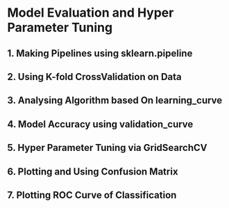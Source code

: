 # Model Evaluation and Hyper Parameter Tuning
## 1. Making Pipelines using sklearn.pipeline
## 2. Using K-fold CrossValidation on Data
## 3. Analysing Algorithm based On learning_curve
## 4. Model Accuracy using validation_curve
## 5. Hyper Parameter Tuning via GridSearchCV
## 6. Plotting and Using Confusion Matrix
## 7. Plotting ROC Curve of Classification
